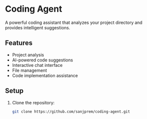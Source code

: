 # Coding Agent

A powerful coding assistant that analyzes your project directory and provides intelligent suggestions.

## Features

- Project analysis
- AI-powered code suggestions
- Interactive chat interface
- File management
- Code implementation assistance

## Setup

1. Clone the repository:
   ```bash
   git clone https://github.com/sanjprem/coding-agent.git